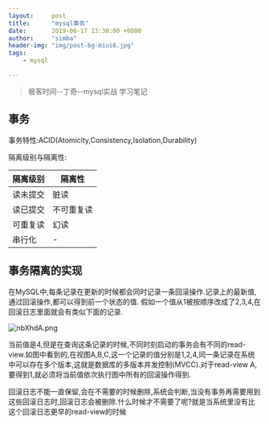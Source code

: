 ```yaml
---
layout:     post
title:      "mysql事务"
date:       2019-06-17 13:30:00 +0800
author:     "simba"
header-img: "img/post-bg-miui6.jpg"
tags:
    - mysql

---
```


> 极客时间--丁奇--mysql实战 学习笔记

##	事务
事务特性:ACID(Atomicity,Consistency,Isolation,Durability)

隔离级别与隔离性:

隔离级别 | 隔离性 |
-|-|
读未提交  |  脏读  |
读已提交  |  不可重复读  |
可重复读  |  幻读  |
串行化  |  -  |


##	事务隔离的实现
在MySQL中,每条记录在更新的时候都会同时记录一条回滚操作.记录上的最新值,通过回滚操作,都可以得到前一个状态的值.
假如一个值从1被按顺序改成了2,3,4,在回滚日志里面就会有类似下面的记录.

![nbXhdA.png](https://s2.ax1x.com/2019/09/19/nbXhdA.png)

当前值是4,但是在查询这条记录的时候,不同时刻启动的事务会有不同的read-view.如图中看到的,在视图A,B,C,这一个记录的值分别是1,2,4,同一条记录在系统中可以存在多个版本,这就是数据库的多版本并发控制(MVCC).对于read-view A,要得到1,就必须将当前值依次执行图中所有的回滚操作得到.

回滚日志不能一直保留,会在不需要的时候删除,系统会判断,当没有事务再需要用到这些回滚日志时,回滚日志会被删除.什么时候才不需要了呢?就是当系统里没有比这个回滚日志更早的read-view的时候